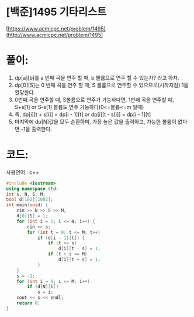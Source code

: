 # [백준]1495 기타리스트


[https://www.acmicpc.net/problem/1495](http://www.acmicpc.net/problem/1495)

# **풀이:**
1. dp\[a][b]를 a 번째 곡을 연주 할 때, b 볼륨으로 연주 할 수 있는가? 라고 하자.
2. dp\[0][S]는 0 번째 곡을 연주 할 때, S 볼륨으로 연주할 수 있으므로(시작지점) 1을 할당한다.
3. 0번째 곡을 연주할 때, S볼륨으로 연주가 가능하다면, 1번째 곡을 연주할 때, S+s[1] or S-s[1] 볼륨도 연주 가능하다(0<=볼륨<=m 일때)
4. 즉, dp\[i][t + s[i]] = dp\[i - 1][t] or dp\[i][t - s[i]] = dp\[i - 1][t]
5. 마지막에 dp[N]값을 모두 순환하며, 가장 높은 값을 출력하고, 가능한 볼륨이 없다면 -1을 출력한다.

# **코드:**
사용언어 : c++

```c++
#include <iostream>
using namespace std;
int s, N, S, M;
bool d[102][1002];
int main(void) {
	cin >> N >> S >> M;
	d[0][S] = 1;
	for (int i = 1; i <= N; i++) {
		cin >> s;
		for (int t = 0; t <= M; t++)
			if (d[i - 1][t]) {
				if (t >= s)
					d[i][t - s] = 1;
				if (t + s <= M)
					d[i][t + s] = 1;
			}
	}
	s = -1;
	for (int i = 0; i <= M; i++)
		if (d[N][i])
			s = i;
	cout << s << endl;
	return 0;
}
```
